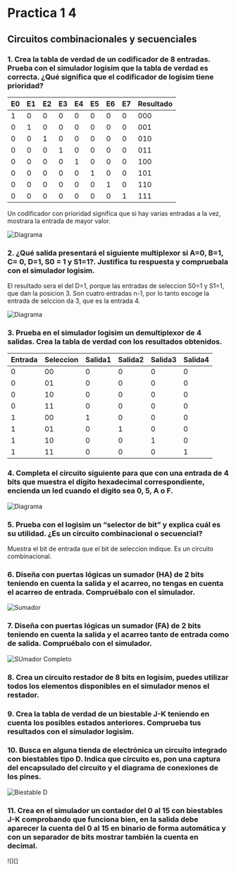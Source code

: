 # Practica 1 4

## Circuitos combinacionales y secuenciales

### 1. Crea la tabla de verdad de un codificador de 8 entradas. Prueba con el simulador logisim que la tabla de verdad es correcta. ¿Qué significa que el codificador de logisim tiene prioridad?

|E0|E1|E2|E3|E4|E5|E6|E7|Resultado|
|--|--|--|--|--|--|--|--|---------|
|1|0|0|0|0|0|0|0|000|
|0|1|0|0|0|0|0|0|001|
|0|0|1|0|0|0|0|0|010|
|0|0|0|1|0|0|0|0|011|
|0|0|0|0|1|0|0|0|100|
|0|0|0|0|0|1|0|0|101|
|0|0|0|0|0|0|1|0|110|
|0|0|0|0|0|0|0|1|111|


Un codificador con prioridad significa que si hay varias entradas a la vez, mostrara la entrada de mayor valor.

![Diagrama](imagenes/1/diagrama.png)

### 2. ¿Qué salida presentará el siguiente multiplexor si A=0, B=1, C= 0, D=1, S0 = 1 y S1=1?. Justifica tu respuesta y compruebala con el simulador logisim.

El resultado sera el del D=1, porque las entradas de seleccion S0=1 y S1=1, que dan la posicion 3. Son cuatro entradas n-1, por lo tanto escoge la entrada de selccion da 3, que es la entrada 4.

![Diagrama](imagenes/2/diagrama.png)

### 3. Prueba en el simulador logisim un demultiplexor de 4 salidas. Crea la tabla de verdad con los resultados obtenidos.

|Entrada|Seleccion|Salida1|Salida2|Salida3|Salida4|
|-------|---------|-------|-------|-------|-------|
|0|00|0|0|0|0|
|0|01|0|0|0|0|
|0|10|0|0|0|0|
|0|11|0|0|0|0|
|1|00|1|0|0|0|
|1|01|0|1|0|0|
|1|10|0|0|1|0|
|1|11|0|0|0|1|

### 4. Completa el circuito siguiente para que con una entrada de 4 bits que muestra el dígito hexadecimal correspondiente, encienda un led cuando el dígito sea 0, 5, A o F.

![Diagrama](imagenes/4/diagrm.png)

### 5. Prueba con el logisim un “selector de bit” y explica cuál es su utilidad. ¿Es un circuito combinacional o secuencial?

Muestra el bit de entrada que el bit de seleccion indique. Es un circuito combinacional.

### 6. Diseña con puertas lógicas un sumador (HA) de 2 bits teniendo en cuenta la salida y el acarreo, no tengas en cuenta el acarreo de entrada. Compruébalo con el simulador.

![Sumador](imagenes/6/respuesta.png)

### 7. Diseña con puertas lógicas un sumador (FA) de 2 bits teniendo en cuenta la salida y el acarreo tanto de entrada como de salida. Compruébalo con el simulador.

![SUmador Completo](imagenes/7/respuesta.png)

### 8. Crea un circuito restador de 8 bits en logisim, puedes utilizar todos los elementos disponibles en el simulador menos el restador.


### 9. Crea la tabla de verdad de un biestable J-K teniendo en cuenta los posibles estados anteriores. Comprueba tus resultados con el simulador logisim.

### 10. Busca en alguna tienda de electrónica un circuito integrado con biestables tipo D. Indica que circuito es, pon una captura del encapsulado del circuito y el diagrama de conexiones de los pines.

![Biestable D](https://www.compic.es/2960-thickbox_default/cd4042-cuadruple-biestable-tipo-d-cmos.jpg)

### 11. Crea en el simulador un contador del 0 al 15 con biestables J-K comprobando que funciona bien, en la salida debe aparecer la cuenta del 0 al 15 en binario de forma automática y con un separador de bits mostrar también la cuenta en decimal.

!()[]